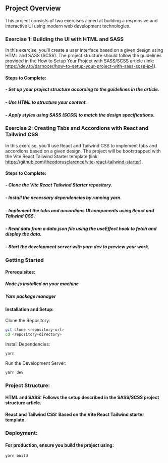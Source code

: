 ## Project Overview

This project consists of two exercises aimed at building a responsive and interactive UI using modern web development technologies.

### Exercise 1: Building the UI with HTML and SASS

In this exercise, you'll create a user interface based on a given design using HTML and SASS (SCSS). The project structure should follow the guidelines provided in the How to Setup Your Project with SASS/SCSS article (link: https://dev.to/darnocer/how-to-setup-your-project-with-sass-scss-ip4).

#### Steps to Complete:

##### - Set up your project structure according to the guidelines in the article.

##### - Use HTML to structure your content.

##### - Apply styles using SASS (SCSS) to match the design specifications.

### Exercise 2: Creating Tabs and Accordions with React and Tailwind CSS

In this exercise, you'll use React and Tailwind CSS to implement tabs and accordions based on a given design. The project will be bootstrapped with the Vite React Tailwind Starter template (link: https://github.com/theodorusclarence/vite-react-tailwind-starter).

#### Steps to Complete:

##### - Clone the Vite React Tailwind Starter repository.

##### - Install the necessary dependencies by running yarn.

##### - Implement the tabs and accordions UI components using React and Tailwind CSS.

##### - Read data from a data.json file using the useEffect hook to fetch and display the data.

##### - Start the development server with yarn dev to preview your work.

### Getting Started

#### Prerequisites:

##### Node.js installed on your machine

##### Yarn package manager

#### Installation and Setup:

Clone the Repository:

```bash
git clone <repository-url>
cd <repository-directory>
```

Install Dependencies:

```bash
yarn
```

Run the Development Server:

```bash
yarn dev
```

### Project Structure:

#### HTML and SASS: Follows the setup described in the SASS/SCSS project structure article.

#### React and Tailwind CSS: Based on the Vite React Tailwind starter template.

### Deployment:

#### For production, ensure you build the project using:

```bash
yarn build
```
